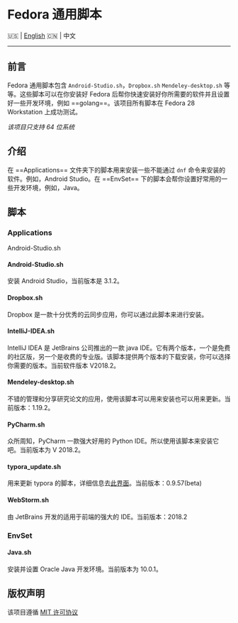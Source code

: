 # Fedora 通用脚本

:us: | [English](https://github.com/NUAA-FUG/FCS/blob/master/README.md) :cn: | 中文
***

## 前言

Fedora 通用脚本包含 `Android-Studio.sh`，`Dropbox.sh`  `Mendeley-desktop.sh` 等等。这些脚本可以在你安装好 Fedora 后帮你快速安装好你所需要的软件并且设置好一些开发环境，例如 ==golang==。该项目所有脚本在 Fedora 28 Workstation  上成功测试。

*该项目只支持 64 位系统*

## 介绍

在 ==Applications== 文件夹下的脚本用来安装一些不能通过 `dnf` 命令来安装的软件。例如，Android Studio。在 ==EnvSet== 下的脚本会帮你设置好常用的一些开发环境，例如，Java。

## 脚本

### Applications

Android-Studio.sh

#### Android-Studio.sh

安装 Android Studio，当前版本是 3.1.2。

#### Dropbox.sh

Dropbox 是一款十分优秀的云同步应用，你可以通过此脚本来进行安装。

#### IntelliJ-IDEA.sh

IntelliJ IDEA 是 JetBrains 公司推出的一款 java IDE。它有两个版本，一个是免费的社区版，另一个是收费的专业版。该脚本提供两个版本的下载安装，你可以选择你需要的版本。当前软件版本 V2018.2。

#### Mendeley-desktop.sh

不错的管理和分享研究论文的应用，使用该脚本可以用来安装也可以用来更新。当前版本：1.19.2。

#### PyCharm.sh

众所周知，PyCharm 一款强大好用的 Python IDE。所以使用该脚本来安装它吧。当前版本为 V 2018.2。

#### typora_update.sh

用来更新 typora 的脚本，详细信息去[此界面](https://github.com/Triple-R/typora-update)。当前版本：0.9.57(beta)

#### WebStorm.sh

由 JetBrains 开发的适用于前端的强大的 IDE。当前版本：2018.2

### EnvSet

#### Java.sh

安装并设置 Oracle Java 开发环境。当前版本为 10.0.1。

## 版权声明

该项目遵循 [MIT 许可协议](https://github.com/NUAA-FUG/FCS/blob/master/LICENSE)

